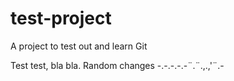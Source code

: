 # test-project
A project to test out and learn Git


Test test, bla bla. Random changes -.-.-.-.-¨.¨.,.,'¨.-
